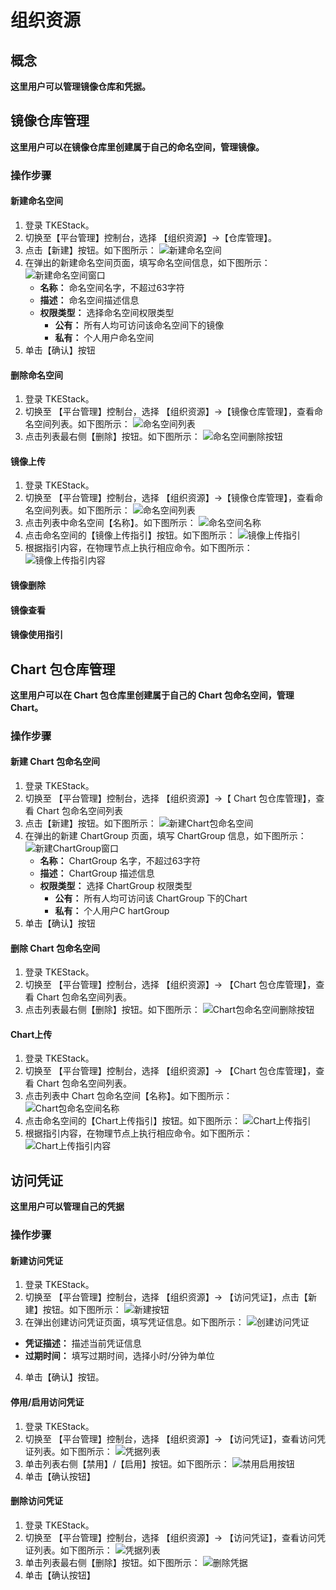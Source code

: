 

# 组织资源

## 概念
**这里用户可以管理镜像仓库和凭据。**

## 镜像仓库管理
**这里用户可以在镜像仓库里创建属于自己的命名空间，管理镜像。**

### 操作步骤
#### 新建命名空间
  1. 登录 TKEStack。
  2. 切换至【平台管理】控制台，选择 【组织资源】->【仓库管理】。
  3. 点击【新建】按钮。如下图所示：
      ![新建命名空间](../../../../images/新建命名空间.png)
  4. 在弹出的新建命名空间页面，填写命名空间信息，如下图所示：
      ![新建命名空间窗口](../../../../images/新建命名空间窗口.png)
     + **名称：** 命名空间名字，不超过63字符
     + **描述：** 命名空间描述信息
     + **权限类型：** 选择命名空间权限类型
       + **公有：** 所有人均可访问该命名空间下的镜像
       + **私有：** 个人用户命名空间
  5. 单击【确认】按钮
 #### 删除命名空间
  1. 登录 TKEStack。
  2. 切换至 【平台管理】控制台，选择 【组织资源】->【镜像仓库管理】，查看命名空间列表。如下图所示：
      ![命名空间列表](../../../../images/命名空间列表.png)
  3. 点击列表最右侧【删除】按钮。如下图所示：
      ![命名空间删除按钮](../../../../images/命名空间删除按钮.png)
#### 镜像上传
  1. 登录 TKEStack。
  2. 切换至 【平台管理】控制台，选择 【组织资源】->【镜像仓库管理】，查看命名空间列表。如下图所示：
      ![命名空间列表](../../../../images/命名空间列表.png)
  3. 点击列表中命名空间【名称】。如下图所示：
      ![命名空间名称](../../../../images/命名空间名称.png)
  4. 点击命名空间的【镜像上传指引】按钮。如下图所示：
      ![镜像上传指引](../../../../images/镜像上传指引.png)
  5. 根据指引内容，在物理节点上执行相应命令。如下图所示：
      ![镜像上传指引内容](../../../../images/镜像上传指引内容.png)
#### 镜像删除
#### 镜像查看
#### 镜像使用指引

## Chart 包仓库管理
**这里用户可以在 Chart 包仓库里创建属于自己的 Chart 包命名空间，管理 Chart。**

### 操作步骤
#### 新建 Chart 包命名空间
  1. 登录 TKEStack。
  2. 切换至 【平台管理】控制台，选择 【组织资源】->【 Chart 包仓库管理】，查看 Chart 包命名空间列表
  3. 点击【新建】按钮。如下图所示：
      ![新建Chart包命名空间](../../../../images/新建Chart包命名空间.png)
  4. 在弹出的新建 ChartGroup 页面，填写 ChartGroup 信息，如下图所示：
      ![新建ChartGroup窗口](../../../../images/新建ChartGroup窗口.png)
     + **名称：** ChartGroup 名字，不超过63字符
     + **描述：** ChartGroup 描述信息
     + **权限类型：** 选择 ChartGroup 权限类型
       + **公有：** 所有人均可访问该 ChartGroup 下的Chart
       + **私有：** 个人用户C hartGroup
  5. 单击【确认】按钮
 #### 删除 Chart 包命名空间
  1. 登录 TKEStack。
  2. 切换至 【平台管理】控制台，选择 【组织资源】-> 【Chart 包仓库管理】，查看 Chart 包命名空间列表。
  3. 点击列表最右侧【删除】按钮。如下图所示：
      ![Chart包命名空间删除按钮](../../../../images/Chart包命名空间删除按钮.png)
#### Chart上传
  1. 登录 TKEStack。
  2. 切换至 【平台管理】控制台，选择 【组织资源】-> 【Chart 包仓库管理】，查看 Chart 包命名空间列表。
  3. 点击列表中 Chart 包命名空间【名称】。如下图所示：
      ![Chart包命名空间名称](../../../../images/Chart包命名空间名称.png)
  4. 点击命名空间的【Chart上传指引】按钮。如下图所示：
      ![Chart上传指引](../../../../images/Chart上传指引.png)
  5. 根据指引内容，在物理节点上执行相应命令。如下图所示：
      ![Chart上传指引内容](../../../../images/Chart上传指引内容.png)



## 访问凭证
**这里用户可以管理自己的凭据**
### 操作步骤
#### 新建访问凭证
  1. 登录 TKEStack。
  2. 切换至 【平台管理】控制台，选择 【组织资源】-> 【访问凭证】，点击【新建】按钮。如下图所示：
      ![新建按钮](../../../../images/新建访问凭证.png)
  3. 在弹出创建访问凭证页面，填写凭证信息。如下图所示：
      ![创建访问凭证](../../../../images/创建访问凭证.png)
   + **凭证描述：** 描述当前凭证信息
   + **过期时间：** 填写过期时间，选择小时/分钟为单位
  4. 单击【确认】按钮。
#### 停用/启用访问凭证
  1. 登录 TKEStack。
  2. 切换至 【平台管理】控制台，选择 【组织资源】-> 【访问凭证】，查看访问凭证列表。如下图所示：
      ![凭据列表](../../../../images/凭据列表.png)
  3. 单击列表右侧【禁用】/【启用】按钮。如下图所示：
      ![禁用启用按钮](../../../../images/禁用启用.png)
  4. 单击【确认按钮】
#### 删除访问凭证
  1. 登录 TKEStack。
  2. 切换至 【平台管理】控制台，选择 【组织资源】-> 【访问凭证】，查看访问凭证列表。如下图所示：
      ![凭据列表](../../../../images/凭据列表.png)
  3. 单击列表最右侧【删除】按钮。如下图所示：
      ![删除凭据](../../../../images/删除凭据.png)
  4. 单击【确认按钮】

